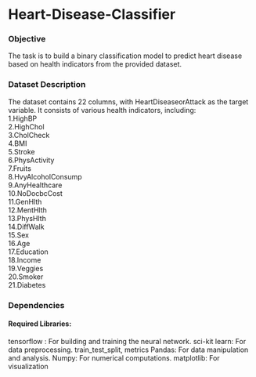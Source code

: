 # Heart-Disease-Classifier
### Objective
The task is to build a binary classification model to predict heart disease based on health indicators from the provided dataset. 

### Dataset Description
The dataset contains 22 columns, with HeartDiseaseorAttack as the target variable. It consists of various health indicators, including: <br>
1.HighBP <br>
2.HighChol <br>
3.CholCheck <br>
4.BMI <br>
5.Stroke <br>
6.PhysActivity <br>
7.Fruits <br>
8.HvyAlcoholConsump <br>
9.AnyHealthcare <br>
10.NoDocbcCost <br>
11.GenHlth <br>
12.MentHlth <br>
13.PhysHlth <br>
14.DiffWalk <br>
15.Sex <br>
16.Age <br>
17.Education <br>
18.Income <br>
19.Veggies <br>
20.Smoker <br>
21.Diabetes <br>


### Dependencies
#### Required Libraries:
tensorflow : For building and training the neural network.
sci-kit learn: For data preprocessing. train_test_split, metrics
Pandas: For data manipulation and analysis.
Numpy: For numerical computations.
matplotlib: For visualization 
